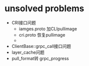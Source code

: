 # unsolved problems

- CRI接口问题
  - iamges.proto 加CLIpullimage
  - cri.proto  恢复pullimage
  - 
- ClientBase::grpc_call接口问题
- layer_cache问题
- pull_format转 grpc_progress